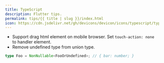 ```yaml
---
title: TypeScript
description: Flutter tips.
permalink: tips/{{ title | slug }}/index.html
icon: https://cdn.jsdelivr.net/gh/devicons/devicon/icons/typescript/typescript-original.svg
---
```

- Support drag html element on mobile browser. Set `touch-action: none` to handler element.
- Remove undefined type from union type.

```typescript
type Foo = NonNullable<FooOrUndefined>; // { bar: number; }
```
